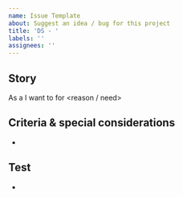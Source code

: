 ```yaml
---
name: Issue Template
about: Suggest an idea / bug for this project
title: 'DS - '
labels: ''
assignees: ''
---
```


## Story

As a <persona> I want to <action> for <reason / need>

## Criteria & special considerations

-

## Test

-
